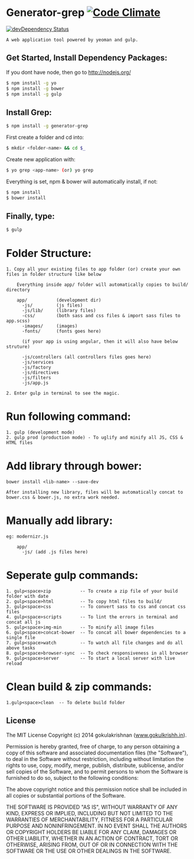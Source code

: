 # Generator-grep [![Code Climate](https://codeclimate.com/github/gokulkrishh/generator-grep/badges/gpa.svg)](https://codeclimate.com/github/gokulkrishh/generator-grep)
[![devDependency Status](https://david-dm.org/gokulkrishh/generator-grep/dev-status.svg)](https://david-dm.org/gokulkrishh/generator-grep#info=devDependencies)

	A web application tool powered by yeoman and gulp.

## Get Started, Install Dependency Packages:

If you dont have node, then go to http://nodejs.org/

```bash
$ npm install -g yo
$ npm install -g bower
$ npm install -g gulp
```

## Install Grep:

```bash
$ npm install -g generator-grep
```

First create a folder and cd into:

```bash
$ mkdir <folder-name> && cd $_
```

Create new application with:

```bash
$ yo grep <app-name> (or) yo grep
```

Everything is set, npm & bower will automatically install, if not:

```bash
$ npm install
$ bower install
```

## Finally, type:

```bash
$ gulp
```

Folder Structure:
=====================

	1. Copy all your existing files to app folder (or) create your own files in folder structure like below
	
		Everything inside app/ folder will automatically copies to build/ directory

		app/           (development dir)
		  -js/         (js files)
		  -js/lib/     (library files)
		  -css/        (both sass and css files & import sass files to app.scss)
		  -images/     (images)
		  -fonts/      (fonts goes here)

		  (if your app is using angular, then it will also have below struture)

		  -js/controllers (all controllers files goes here)
		  -js/services
		  -js/factory
		  -js/directives
		  -js/filters
		  -js/app.js

	2. Enter gulp in terminal to see the magic.


Run following command:
========================

	1. gulp (development mode)
	2. gulp prod (production mode) - To uglify and minify all JS, CSS & HTML files


Add library through bower:
======================================

	bower install <lib-name> --save-dev

	After installing new library, files will be automatically concat to bower.css & bower.js, no extra work needed.


Manually add library:
=====================

	eg: modernizr.js

		app/
		  -js/ (add .js files here)


Seperate gulp commands:
=========================

	1. gulp<space>zip           -- To create a zip file of your build folder with date
	2. gulp<space>html          -- To copy html files to build/
	3. gulp<space>css           -- To convert sass to css and concat css files
	4. gulp<space>scripts       -- To lint the errors in terminal and concat all js
	5. gulp<space>img-min       -- To minify all image files
	6. gulp<space>concat-bower  -- To concat all bower dependencies to a single file
	7. gulp<space>watch         -- To watch all file changes and do all above tasks
	8. gulp<space>browser-sync  -- To check responsiveness in all browser
	9. gulp<space>server        -- To start a local server with live reload

Clean build & zip commands:
============================

	1.gulp<space>clean	-- To delete build folder


## License

The MIT License
Copyright (c) 2014 gokulakrishnan (www.gokulkrishh.in).

Permission is hereby granted, free of charge, to any person obtaining a copy
of this software and associated documentation files (the "Software"), to deal
in the Software without restriction, including without limitation the rights
to use, copy, modify, merge, publish, distribute, sublicense, and/or sell
copies of the Software, and to permit persons to whom the Software is
furnished to do so, subject to the following conditions:

The above copyright notice and this permission notice shall be included in
all copies or substantial portions of the Software.

THE SOFTWARE IS PROVIDED "AS IS", WITHOUT WARRANTY OF ANY KIND, EXPRESS OR
IMPLIED, INCLUDING BUT NOT LIMITED TO THE WARRANTIES OF MERCHANTABILITY,
FITNESS FOR A PARTICULAR PURPOSE AND NONINFRINGEMENT. IN NO EVENT SHALL THE
AUTHORS OR COPYRIGHT HOLDERS BE LIABLE FOR ANY CLAIM, DAMAGES OR OTHER
LIABILITY, WHETHER IN AN ACTION OF CONTRACT, TORT OR OTHERWISE, ARISING FROM,
OUT OF OR IN CONNECTION WITH THE SOFTWARE OR THE USE OR OTHER DEALINGS IN
THE SOFTWARE.
